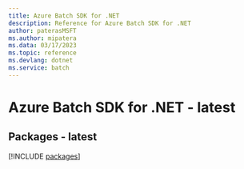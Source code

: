 ```yaml
---
title: Azure Batch SDK for .NET
description: Reference for Azure Batch SDK for .NET
author: paterasMSFT
ms.author: mipatera
ms.data: 03/17/2023
ms.topic: reference
ms.devlang: dotnet
ms.service: batch
---
```

# Azure Batch SDK for .NET - latest
## Packages - latest
[!INCLUDE [packages](batch-index.md)]